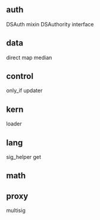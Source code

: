 
auth
---

DSAuth mixin
DSAuthority interface

data
---

direct map
median

control
---
only_if
updater

kern
---

loader

lang
---

sig_helper
get

math
---

proxy
---

multisig
